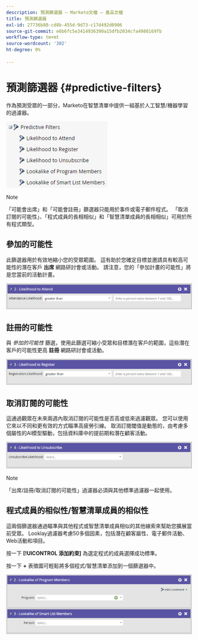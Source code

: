 ```yaml
---
description: 預測篩選器 — Marketo文檔 — 產品文檔
title: 預測篩選器
exl-id: 27736b80-cd8b-455d-9d73-c17d492d0906
source-git-commit: e6b6fc5e3414936390a15dfb2034cfa4980169fb
workflow-type: tm+mt
source-wordcount: '302'
ht-degree: 0%

---
```


# 預測篩選器 {#predictive-filters}

作為預測受眾的一部分，Marketo在智慧清單中提供一組基於人工智慧/機器學習的過濾器。

![影像1](assets/predictive-filters-1.png)

>[!NOTE]
>
>「可能會出席」和「可能會註冊」篩選器只能用於事件或電子郵件程式。 「取消訂閱的可能性」、「程式成員的長相相似」和「智慧清單成員的長相相似」可用於所有程式類型。

## 參加的可能性

此篩選器用於有效地縮小您的受眾範圍。 這有助於您確定目標並邀請具有較高可能性的潛在客戶 **出席** 網路研討會或活動。 請注意，您的「參加計畫的可能性」將是您當前的活動計畫。

![影像二](assets/predictive-filters-2.png)

## 註冊的可能性

與 _參加的可能性_ 篩選，使用此篩選可縮小受眾和目標潛在客戶的範圍，這些潛在客戶的可能性更高 **註冊** 網路研討會或活動。

![影像三](assets/predictive-filters-3.png)

## 取消訂閱的可能性

這通過觀眾在未來兩週內取消訂閱的可能性是否高或低來過濾觀眾。 您可以使用它來以不同和更有效的方式瞄準高疲勞引線。 取消訂閱閾值是動態的，由考慮多個屬性的AI模型驅動，包括資料庫中的提前期和潛在顧客活動。

![影像4](assets/predictive-filters-4.png)

>[!NOTE]
>
>「出席/註冊/取消訂閱的可能性」過濾器必須與其他標準過濾器一起使用。

## 程式成員的相似性/智慧清單成員的相似性

這兩個篩選器通過瞄準與其他程式或智慧清單成員相似的其他線索來幫助您擴展當前受眾。 Looklay過濾器考慮50多個因素，包括潛在顧客屬性、電子郵件活動、Web活動和項目。

按一下 **[!UICONTROL 添加約束]** 為選定程式的成員選擇成功標準。

按一下 **+** 表徵圖可輕鬆將多個程式/智慧清單添加到一個篩選器中。

![影像五](assets/predictive-filters-5.png)
